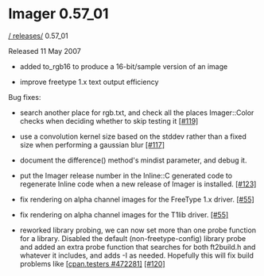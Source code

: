 # Imager 0.57_01

[ / ](..) [releases/](./) 0.57_01

Released 11 May 2007

 - added to_rgb16 to produce a 16-bit/sample version of an image

 - improve freetype 1.x text output efficiency

Bug fixes:

 - search another place for rgb.txt, and check all the places Imager::Color checks when deciding whether to skip testing it [[#119]](https://github.com/tonycoz/imager/issues/119)

 - use a convolution kernel size based on the stddev rather than a fixed size when performing a gaussian blur [[#117]](https://github.com/tonycoz/imager/issues/117)

 - document the difference() method's mindist parameter, and debug it.

 - put the Imager release number in the Inline::C generated code to regenerate Inline code when a new release of Imager is installed. [[#123]](https://github.com/tonycoz/imager/issues/123)

 - fix rendering on alpha channel images for the FreeType 1.x driver. [[#55]](https://github.com/tonycoz/imager/issues/55)

 - fix rendering on alpha channel images for the T1lib driver. [[#55]](https://github.com/tonycoz/imager/issues/55)

 - reworked library probing, we can now set more than one probe function for a library. Disabled the default (non-freetype-config) library probe and added an extra probe function that searches for both ft2build.h and whatever it includes, and adds -I as needed. Hopefully this will fix build problems like [[cpan.testers #472281]](http://www.nntp.perl.org/group/perl.cpan.testers/2007/05/msg472281.html) [[#120]](https://github.com/tonycoz/imager/issues/120)